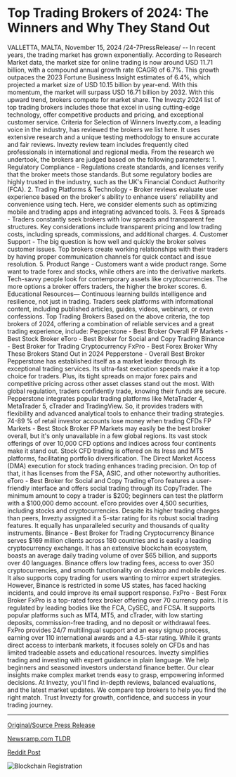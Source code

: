 # Top Trading Brokers of 2024: The Winners and Why They Stand Out

VALLETTA, MALTA, November 15, 2024 /24-7PressRelease/ -- In recent years, the trading market has grown exponentially. According to Research Market data, the market size for online trading is now around USD 11.71 billion, with a compound annual growth rate (CAGR) of 6.7%. This growth outpaces the 2023 Fortune Business Insight estimates of 6.4%, which projected a market size of USD 10.15 billion by year-end. With this momentum, the market will surpass USD 16.71 billion by 2032. With this upward trend, brokers compete for market share.   The Invezty 2024 list of top trading brokers includes those that excel in using cutting-edge technology, offer competitive products and pricing, and exceptional customer service.  Criteria for Selection of Winners Invezty.com, a leading voice in the industry, has reviewed the brokers we list here. It uses extensive research and a unique testing methodology to ensure accurate and fair reviews. Invezty review team includes frequently cited professionals in international and regional media.  From the research we undertook, the brokers are judged based on the following parameters:  1. Regulatory Compliance - Regulations create standards, and licenses verify that the broker meets those standards. But some regulatory bodies are highly trusted in the industry, such as the UK's Financial Conduct Authority (FCA).  2. Trading Platforms & Technology - Broker reviews evaluate user experience based on the broker's ability to enhance users' reliability and convenience using tech. Here, we consider elements such as optimizing mobile and trading apps and integrating advanced tools.  3. Fees & Spreads - Traders constantly seek brokers with low spreads and transparent fee structures. Key considerations include transparent pricing and low trading costs, including spreads, commissions, and additional charges. 4. Customer Support - The big question is how well and quickly the broker solves customer issues. Top brokers create working relationships with their traders by having proper communication channels for quick contact and issue resolution. 5. Product Range - Customers want a wide product range. Some want to trade forex and stocks, while others are into the derivative markets. Tech-savvy people look for contemporary assets like cryptocurrencies. The more options a broker offers traders, the higher the broker scores. 6. Educational Resources— Continuous learning builds intelligence and resilience, not just in trading. Traders seek platforms with informational content, including published articles, guides, videos, webinars, or even confessions.   Top Trading Brokers Based on the above criteria, the top brokers of 2024, offering a combination of reliable services and a great trading experience, include:  Pepperstone - Best Broker Overall FP Markets - Best Stock Broker eToro - Best Broker for Social and Copy Trading Binance - Best Broker for Trading Cryptocurrency FxPro - Best Forex Broker  Why These Brokers Stand Out in 2024 Pepperstone - Overall Best Broker Pepperstone has established itself as a market leader through its exceptional trading services. Its ultra-fast execution speeds make it a top choice for traders. Plus, its tight spreads on major forex pairs and competitive pricing across other asset classes stand out the most. With global regulation, traders confidently trade, knowing their funds are secure. Pepperstone integrates popular trading platforms like MetaTrader 4, MetaTrader 5, cTrader and TradingView. So, it provides traders with flexibility and advanced analytical tools to enhance their trading strategies. 74-89 % of retail investor accounts lose money when trading CFDs  FP Markets - Best Stock Broker FP Markets may easily be the best broker overall, but it's only unavailable in a few global regions. Its vast stock offerings of over 10,000 CFD options and indices across four continents make it stand out. Stock CFD trading is offered on its Iress and MT5 platforms, facilitating portfolio diversification. The Direct Market Access (DMA) execution for stock trading enhances trading precision. On top of that, it has licenses from the FSA, ASIC, and other noteworthy authorities.  eToro - Best Broker for Social and Copy Trading eToro features a user-friendly interface and offers social trading through its CopyTrader. The minimum amount to copy a trader is $200; beginners can test the platform with a $100,000 demo account. eToro provides over 4,500 securities, including stocks and cryptocurrencies. Despite its higher trading charges than peers, Invezty assigned it a 5-star rating for its robust social trading features. It equally has unparalleled security and thousands of quality instruments.  Binance - Best Broker for Trading Cryptocurrency Binance serves $169 million clients across 180 countries and is easily a leading cryptocurrency exchange. It has an extensive blockchain ecosystem, boasts an average daily trading volume of over $65 billion, and supports over 40 languages.   Binance offers low trading fees, access to over 350 cryptocurrencies, and smooth functionality on desktop and mobile devices. It also supports copy trading for users wanting to mirror expert strategies. However, Binance is restricted in some US states, has faced hacking incidents, and could improve its email support response.   FxPro - Best Forex Broker FxPro is a top-rated forex broker offering over 70 currency pairs. It is regulated by leading bodies like the FCA, CySEC, and FCSA. It supports popular platforms such as MT4, MT5, and cTrader, with low starting deposits, commission-free trading, and no deposit or withdrawal fees.  FxPro provides 24/7 multilingual support and an easy signup process, earning over 110 international awards and a 4.5-star rating. While it grants direct access to interbank markets, it focuses solely on CFDs and has limited tradeable assets and educational resources.  Invezty simplifies trading and investing with expert guidance in plain language. We help beginners and seasoned investors understand finance better. Our clear insights make complex market trends easy to grasp, empowering informed decisions. At Invezty, you'll find in-depth reviews, balanced evaluations, and the latest market updates. We compare top brokers to help you find the right match. Trust Invezty for growth, confidence, and success in your trading journey. 

---

[Original/Source Press Release](https://www.24-7pressrelease.com/press-release/516213/top-trading-brokers-of-2024-the-winners-and-why-they-stand-out)
                    

[Newsramp.com TLDR](https://newsramp.com/curated-news/top-trading-brokers-of-2024-invezty-s-list-reveals-the-best-in-the-industry/6eac19fb8aa457bb57f2579f4c8cb510) 

 



[Reddit Post](https://www.reddit.com/r/AwardsAndRecognition/comments/1gu3ekw/top_trading_brokers_of_2024_inveztys_list_reveals/) 



![Blockchain Registration](https://cdn.newsramp.app/24-7PressRelease/qrcode/2411/18/hinthesV.webp)